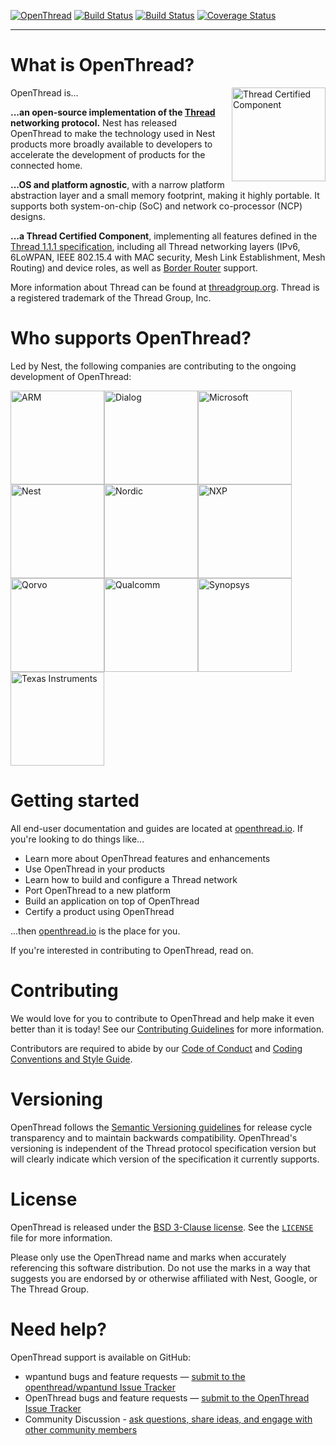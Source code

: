 [![OpenThread][ot-logo]][ot-repo]
[![Build Status][ot-travis-svg]][ot-travis]
[![Build Status][ot-appveyor-svg]][ot-appveyor]
[![Coverage Status][ot-codecov-svg]][ot-codecov]

---

# What is OpenThread?

OpenThread is...
<a href="http://threadgroup.org/technology/ourtechnology#certifiedproducts">
<img src="https://cdn.rawgit.com/openthread/openthread/ab4c4e1e/doc/images/certified.svg" alt="Thread Certified Component" width="150px" align="right">
</a>

**...an open-source implementation of the [Thread](http://threadgroup.org/technology/ourtechnology) networking protocol.** Nest has released OpenThread to make the technology used in Nest products more broadly available to developers to accelerate the development of products for the connected home.

**...OS and platform agnostic**, with a narrow platform abstraction layer and a small memory footprint, making it highly portable. It supports both system-on-chip (SoC) and network co-processor (NCP) designs.

**...a Thread Certified Component**, implementing all features defined in the [Thread 1.1.1 specification](http://threadgroup.org/technology/ourtechnology#specifications), including all Thread networking layers (IPv6, 6LoWPAN, IEEE 802.15.4 with MAC security, Mesh Link Establishment, Mesh Routing) and device roles, as well as [Border Router](https://github.com/openthread/borderrouter) support.

More information about Thread can be found at [threadgroup.org](http://threadgroup.org/). Thread is a registered trademark of the Thread Group, Inc.

[thread]: http://threadgroup.org/technology/ourtechnology
[ot-repo]: https://github.com/openthread/openthread
[ot-logo]: doc/images/openthread_logo.png
[ot-travis]: https://travis-ci.org/openthread/openthread
[ot-travis-svg]: https://travis-ci.org/openthread/openthread.svg?branch=master
[ot-appveyor]: https://ci.appveyor.com/project/jwhui/openthread
[ot-appveyor-svg]: https://ci.appveyor.com/api/projects/status/r5qwyhn9p26nmfk3?svg=true
[ot-codecov]: https://codecov.io/gh/openthread/openthread
[ot-codecov-svg]: https://codecov.io/gh/openthread/openthread/branch/master/graph/badge.svg

# Who supports OpenThread?

Led by Nest, the following companies are contributing to the ongoing development of OpenThread:

<a href="https://www.arm.com/"><img src="doc/images/ot-contrib-arm.png" alt="ARM" width="150px"></a><a href="http://www.dialog-semiconductor.com/"><img src="doc/images/ot-contrib-dialog.png" alt="Dialog" width="150px"></a><a href="https://www.microsoft.com/en-us/"><img src="doc/images/ot-contrib-ms.png" alt="Microsoft" width="150px"></a><a href="https://nest.com/"><img src="doc/images/ot-contrib-nest.png" alt="Nest" width="150px"></a><a href="http://www.nordicsemi.com/"><img src="doc/images/ot-contrib-nordic.png" alt="Nordic" width="150px"></a><a href="http://www.nxp.com/"><img src="doc/images/ot-contrib-nxp.png" alt="NXP" width="150px"></a><a href="https://www.qorvo.com/"><img src="doc/images/ot-contrib-qorvo.png" alt="Qorvo" width="150px"></a><a href="https://www.qualcomm.com/"><img src="doc/images/ot-contrib-qc.png" alt="Qualcomm" width="150px"></a><a href="https://www.synopsys.com/"><img src="doc/images/ot-contrib-synopsys.png" alt="Synopsys" width="150px"></a><a href="https://www.ti.com/"><img src="doc/images/ot-contrib-ti.png" alt="Texas Instruments" width="150px"></a>

# Getting started

All end-user documentation and guides are located at [openthread.io](https://openthread.io). If you're looking to do things like...

* Learn more about OpenThread features and enhancements
* Use OpenThread in your products
* Learn how to build and configure a Thread network
* Port OpenThread to a new platform
* Build an application on top of OpenThread
* Certify a product using OpenThread

...then [openthread.io](https://openthread.io) is the place for you.

If you're interested in contributing to OpenThread, read on.

# Contributing

We would love for you to contribute to OpenThread and help make it even better than it is today! See our [Contributing Guidelines](https://github.com/openthread/openthread/blob/master/CONTRIBUTING.md) for more information.

Contributors are required to abide by our [Code of Conduct](https://github.com/openthread/openthread/blob/master/CODE_OF_CONDUCT.md) and [Coding Conventions and Style Guide](https://github.com/openthread/openthread/blob/master/STYLE_GUIDE.md).

# Versioning

OpenThread follows the [Semantic Versioning guidelines](http://semver.org/) for release cycle transparency and to maintain backwards compatibility. OpenThread's versioning is independent of the Thread protocol specification version but will clearly indicate which version of the specification it currently supports.

# License

OpenThread is released under the [BSD 3-Clause license](https://github.com/openthread/openthread/blob/master/LICENSE). See the [`LICENSE`](https://github.com/openthread/openthread/blob/master/LICENSE) file for more information.

Please only use the OpenThread name and marks when accurately referencing this software distribution. Do not use the marks in a way that suggests you are endorsed by or otherwise affiliated with Nest, Google, or The Thread Group.

# Need help?

OpenThread support is available on GitHub:

- wpantund bugs and feature requests — [submit to the openthread/wpantund Issue Tracker](https://github.com/openthread/wpantund/issues)
- OpenThread bugs and feature requests — [submit to the OpenThread Issue Tracker](https://github.com/openthread/openthread/issues)
- Community Discussion - [ask questions, share ideas, and engage with other community members](https://github.com/openthread/openthread/discussions)
